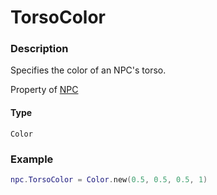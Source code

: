# TorsoColor

### Description

Specifies the color of an NPC's torso.

Property of [NPC](/classes/NPC/)

#### Type

`Color`

### Example

```lua
npc.TorsoColor = Color.new(0.5, 0.5, 0.5, 1)
```
